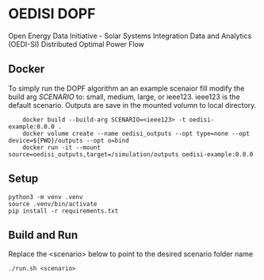 # OEDISI DOPF
Open Energy Data Initiative - Solar Systems Integration Data and Analytics (OEDI-SI) Distributed Optimal Power Flow

## Docker

To simply run the DOPF algorithm an an example scenaior fill modify the build arg *SCENARIO* to: small, medium, large, or ieee123. ieee123 is the default scenario. Outputs are save in the mounted volumn to local directory.

```shell
    docker build --build-arg SCENARIO=<ieee123> -t oedisi-example:0.0.0 .
    docker volume create --name oedisi_outputs --opt type=none --opt device=${PWD}/outputs --opt o=bind
    docker run -it --mount source=oedisi_outputs,target=/simulation/outputs oedisi-example:0.0.0
```

 
## Setup

```shell
python3 -m venv .venv
source .venv/bin/activate
pip install -r requirements.txt
```

## Build and Run
Replace the \<scenario\> below to point to the desired scenario folder name

```shell
./run.sh <scenario>
```
